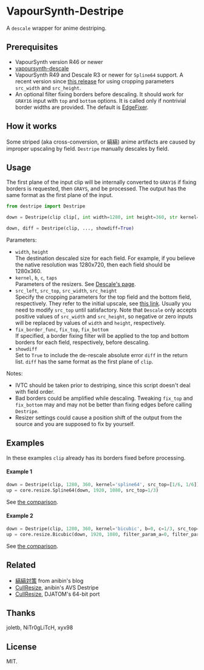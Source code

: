 # VapourSynth-Destripe
A `descale` wrapper for anime destriping.

## Prerequisites

* VapourSynth version R46 or newer
* [vapoursynth-descale](https://github.com/Irrational-Encoding-Wizardry/vapoursynth-descale)
* VapourSynth R49 and Descale R3 or newer for `Spline64` support. A recent version since [this release](https://github.com/Irrational-Encoding-Wizardry/vapoursynth-descale/commit/7ea0ca134183cadf4c47d0ab607fe51c22912c04) for using cropping parameters `src_width` and `src_height`.
* An optional filter fixing borders before descaling. It should work for `GRAY16` input with `top` and `bottom` options. It is called only if nontrivial border widths are provided. The default is [EdgeFixer](https://github.com/sekrit-twc/EdgeFixer).

## How it works

Some striped (aka cross-conversion, or 縞縞) anime artifacts are caused by improper upscaling by field. `Destripe` manually descales by field.

## Usage

The first plane of the input clip will be internally converted to `GRAY16` if fixing borders is requested, then `GRAYS`, and be processed. The output has the same format as the first plane of the input.
```python
from destripe import Destripe

down = Destripe(clip clip[, int width=1280, int height=360, str kernel='bicubic', float b=0, float c=1/2, int taps=3, float[] src_left=[0, 0], float[] src_top=[0, 0], float[] src_width=[width, width], float[] src_height=[height, height], func fix_border_func=vs.core.edgefixer.Continuity, int[] fix_top=[0, 0], int[] fix_bottom=[0, 0], bool showdiff=False])

down, diff = Destripe(clip, ..., showdiff=True)
```
Parameters:
- `width`, `height`</br>
The destination descaled size for each field. For example, if you believe the native resolution was 1280x720, then each field should be 1280x360.
- `kernel`, `b`, `c`, `taps`</br>
Parameters of the resizers. See [Descale's page](https://github.com/Irrational-Encoding-Wizardry/vapoursynth-descale#usage).
- `src_left`, `src_top`, `src_width`, `src_height`</br>
Specify the cropping parameters for the top field and the bottom field, respectively. They refer to the initial upscale, see [this link](https://github.com/Irrational-Encoding-Wizardry/vapoursynth-descale/issues/2#issuecomment-305876093). Usually you need to modify `src_top` until satisfactory.
Note that `Descale` only accepts positive values of `src_width` and `src_height`, so negative or zero inputs will be replaced by values of `width` and `height`, respectively.
- `fix_border_func`, `fix_top`, `fix_bottom`</br>
If specified, a border fixing filter will be applied to the top and bottom borders for each field, respectively, before descaling.
- `showdiff`</br>
Set to `True` to include the de-rescale absolute error `diff` in the return list. `diff` has the same format as the first plane of `clip`.

Notes:
- IVTC should be taken prior to destriping, since this script doesn't deal with field order.
- Bad borders could be amplified while descaling.
Tweaking `fix_top` and `fix_bottom` may and may not be better than fixing edges before calling `Destripe`.
- Resizer settings could cause a position shift of the output from the source and you are supposed to fix by yourself.

## Examples
In these examples `clip` already has its borders fixed before processing.
#### Example 1
```python
down = Destripe(clip, 1280, 360, kernel='spline64', src_top=[1/6, 1/6])
up = core.resize.Spline64(down, 1920, 1080, src_top=1/3)
```
See [the comparison](https://slow.pics/c/Ff7sWVu5).
#### Example 2
```python
down = Destripe(clip, 1280, 360, kernel='bicubic', b=0, c=1/3, src_top=[1/12, -1/12])
up = core.resize.Bicubic(down, 1920, 1080, filter_param_a=0, filter_param_b=1/3)
```
See [the comparison](https://slow.pics/c/eiiJsRTE).

## Related

* [縞縞対策](https://anibin.blogspot.com/search/label/%E7%B8%9E%E7%B8%9E%E5%AF%BE%E7%AD%96)  from anibin's blog
* [CullResize](https://sites.google.com/site/anibinmidori/destripe), anibin's AVS Destripe
* [CullResize](https://github.com/DJATOM/CullResize), DJATOM's 64-bit port

## Thanks
joletb, NiTr0gLiTcH, xyx98


## License
MIT.
